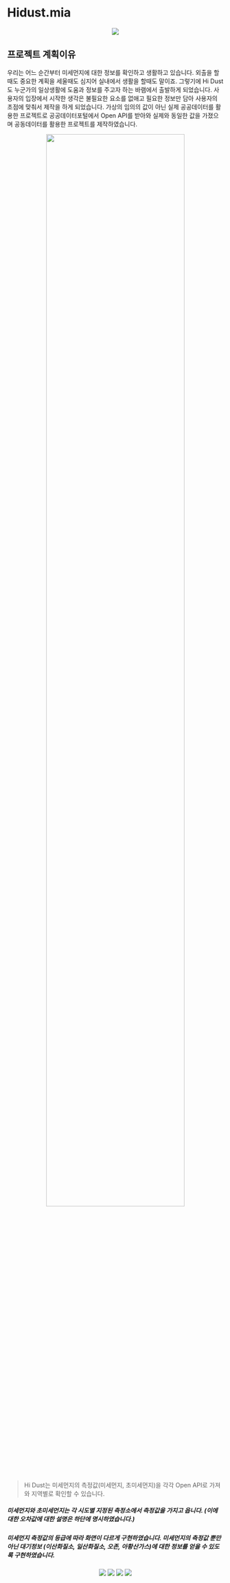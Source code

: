 # Hidust.mia

<p align = center><img src = "./"></p>

## 프로젝트 계획이유
우리는 어느 순간부터 미세먼지에 대한 정보를 확인하고 생활하고 있습니다. 외출을 할때도 중요한 계획을 세울때도 심지어 실내에서 생활을 할때도 말이죠. 그렇기에 Hi Dust도 누군가의 일상생활에 도움과 정보를 주고자 하는 바램에서 출발하게 되었습니다. 사용자의 입장에서 시작한 생각은 불필요한 요소를 없애고 필요한 정보만 담아 사용자의 초점에 맞춰서 제작을 하게 되었습니다. 가상의 임의의 값이 아닌 실제 공공데이터를 활용한 프로젝트로 공공데이터포털에서 Open API를 받아와 실제와 동일한 값을 가졌으며 공동데이터를 활용한 프로젝트를 제작하였습니다.

<p align = center><img src = "https://user-images.githubusercontent.com/115243471/230112173-f3da4836-ef7a-4200-ac44-e5deca8aa51d.gif" width= 80%></p>

> Hi Dust는 미세먼지의 측정값(미세먼지, 초미세먼지)을 각각 Open API로 가져와 지역별로 확인할 수 있습니다.
##### 미세먼지와 초미세먼지는 각 시도별 지정된 측정소에서 측정값을 가지고 옵니다. (이에 대한 오차값에 대한 설명은 하단에 명시하였습니다.)

##### 미세먼지 측정값의 등급에 따라 화면이 다르게 구현하였습니다. 미세먼지의 측정값 뿐만 아닌 대기정보 (이산화질소, 일산화질소, 오존, 아황산가스)에 대한 정보를 얻을 수 있도록 구현하였습니다.
<p align = center>
  <img src = "./">
  <img src = "./">
  <img src = "./">
  <img src = "./">
</p>
